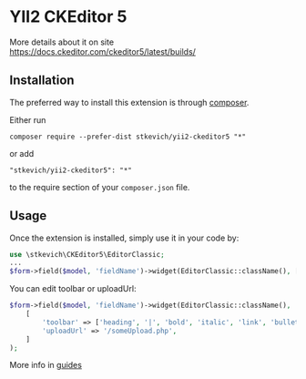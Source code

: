 YII2 CKEditor 5
==================
More details about it on site https://docs.ckeditor.com/ckeditor5/latest/builds/

Installation
------------

The preferred way to install this extension is through [composer](http://getcomposer.org/download/).

Either run

```
composer require --prefer-dist stkevich/yii2-ckeditor5 "*"
```

or add

```
"stkevich/yii2-ckeditor5": "*"
```

to the require section of your `composer.json` file.


Usage
-----

Once the extension is installed, simply use it in your code by:

```php
use \stkevich\CKEditor5\EditorClassic;
...
$form->field($model, 'fieldName')->widget(EditorClassic::className(), []);
```

You can edit toolbar or uploadUrl:
```php
$form->field($model, 'fieldName')->widget(EditorClassic::className(), 
    [
        'toolbar' => ['heading', '|', 'bold', 'italic', 'link', 'bulletedList', 'numberedList', 'blockQuote'],
        'uploadUrl' => '/someUpload.php',
    ]
);
```

More info in [guides](https://docs.ckeditor.com/ckeditor5/latest/builds/guides/overview.html)
